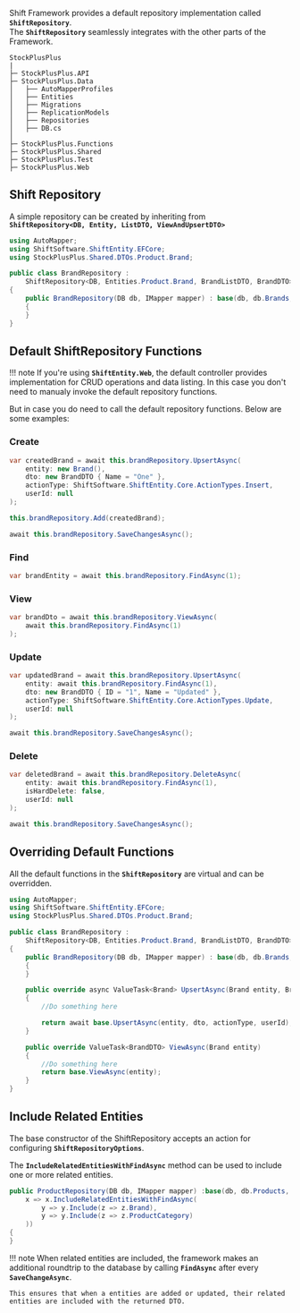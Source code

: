 Shift Framework provides a default repository implementation called **``ShiftRepository``**.   
The **``ShiftRepository``** seamlessly integrates with the other parts of the Framework.

```hl_lines="9"
StockPlusPlus
|
├─ StockPlusPlus.API
├─ StockPlusPlus.Data
│   ├── AutoMapperProfiles
│   ├── Entities
│   ├── Migrations
│   ├── ReplicationModels
│   ├── Repositories
│   ├── DB.cs
│ 
├─ StockPlusPlus.Functions
├─ StockPlusPlus.Shared
├─ StockPlusPlus.Test
├─ StockPlusPlus.Web
```

## Shift Repository
A simple repository can be created by inheriting from   
**``ShiftRepository<DB, Entity, ListDTO, ViewAndUpsertDTO>``**

```C#
using AutoMapper;
using ShiftSoftware.ShiftEntity.EFCore;
using StockPlusPlus.Shared.DTOs.Product.Brand;

public class BrandRepository : 
    ShiftRepository<DB, Entities.Product.Brand, BrandListDTO, BrandDTO>
{
    public BrandRepository(DB db, IMapper mapper) : base(db, db.Brands, mapper)
    {
    }
}
```


## Default ShiftRepository Functions

!!! note
    If you're using **``ShiftEntity.Web``**, the default controller provides implementation for CRUD operations and data listing. 
    In this case you don't need to manualy invoke the default repository functions.

But in case you do need to call the default repository functions. Below are some examples:

### Create
```C#
var createdBrand = await this.brandRepository.UpsertAsync(
    entity: new Brand(),
    dto: new BrandDTO { Name = "One" },
    actionType: ShiftSoftware.ShiftEntity.Core.ActionTypes.Insert,
    userId: null
);

this.brandRepository.Add(createdBrand);

await this.brandRepository.SaveChangesAsync();
```

### Find
```C#
var brandEntity = await this.brandRepository.FindAsync(1);
```

### View
```C#
var brandDto = await this.brandRepository.ViewAsync(
    await this.brandRepository.FindAsync(1)
);
```

### Update
```C#
var updatedBrand = await this.brandRepository.UpsertAsync(
    entity: await this.brandRepository.FindAsync(1), 
    dto: new BrandDTO { ID = "1", Name = "Updated" }, 
    actionType: ShiftSoftware.ShiftEntity.Core.ActionTypes.Update, 
    userId: null
);

await this.brandRepository.SaveChangesAsync();
```

### Delete
```C#
var deletedBrand = await this.brandRepository.DeleteAsync(
    entity: await this.brandRepository.FindAsync(1),
    isHardDelete: false,
    userId: null
);

await this.brandRepository.SaveChangesAsync();
```

## Overriding Default Functions
All the default functions in the **``ShiftRepository``** are virtual and can be overridden.  

```C#
using AutoMapper;
using ShiftSoftware.ShiftEntity.EFCore;
using StockPlusPlus.Shared.DTOs.Product.Brand;

public class BrandRepository : 
    ShiftRepository<DB, Entities.Product.Brand, BrandListDTO, BrandDTO>
{
    public BrandRepository(DB db, IMapper mapper) : base(db, db.Brands, mapper)
    {
    }

    public override async ValueTask<Brand> UpsertAsync(Brand entity, BrandDTO dto, ActionTypes actionType, long? userId = null)
    {
        //Do something here

        return await base.UpsertAsync(entity, dto, actionType, userId);
    }

    public override ValueTask<BrandDTO> ViewAsync(Brand entity)
    {
        //Do something here
        return base.ViewAsync(entity);
    }
}
```

## Include Related Entities
The base constructor of the ShiftRepository accepts an action for configuring **``ShiftRepositoryOptions``**.   

The **``IncludeRelatedEntitiesWithFindAsync``** method can be used to include one or more related entities.

```C#
public ProductRepository(DB db, IMapper mapper) :base(db, db.Products, mapper, 
    x => x.IncludeRelatedEntitiesWithFindAsync(
        y => y.Include(z => z.Brand),
        y => y.Include(z => z.ProductCategory)
    ))
{
}
```

!!! note
    When related entities are included, the framework makes an additional roundtrip to the database by calling **``FindAsync``** after every **``SaveChangeAsync``**.  

    This ensures that when a entities are added or updated, their related entities are included with the returned DTO.